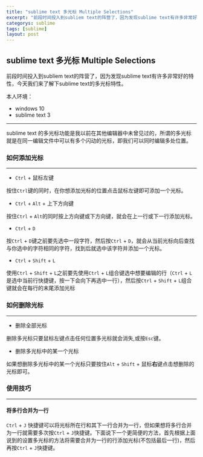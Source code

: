 ```yaml
---
title: "sublime text 多光标 Multiple Selections"
excerpt: "前段时间投入到subliem text的阵营了，因为发现sublime text有许多非常好的特性，今天我们来了解下sublime text的多光标特性。"
categorys: sublime
tags: [sublime]
layout: post
---
```


## sublime text 多光标 Multiple Selections

前段时间投入到subliem text的阵营了，因为发现sublime text有许多非常好的特性，今天我们来了解下sublime text的多光标特性。

本人环境：

* windows 10
* sublime text 3

---

sublime text 的多光标功能是我以前在其他编辑器中未曾见过的，所谓的多光标就是在同一编辑文件中可以有多个闪动的光标，即我们可以同时编辑多处位置。

### 如何添加光标

---

* `Ctrl` + 鼠标左键

按住`Ctrl`键的同时，在你想添加光标的位置点击鼠标左键即可添加一个光标。

* `Ctrl` + `Alt` + 上下方向键

按住`Ctrl` + `Alt`的同时按上方向键或下方向键，就会在上一行或下一行添加光标。

* `Ctrl` + `D`

按`Ctrl` + `D`键之前要先选中一段字符，然后按`Ctrl` + `D`，就会从当前光标向后查找与你选中的字符相同的字符，找到后就选中该字符并添加一个光标。

* `Ctrl` + `Shift` + `L`

使用`Ctrl` + `Shift` + `L`之前要先使用`Ctrl` + `L`组合键选中想要编辑的行（`Ctrl` + `L`是选中当前行快捷键，按一下会向下再选中一行），然后按`Ctrl` + `Shift` + `L`组合键就会在每行的末尾添加光标

### 如何删除光标

---

* 删除全部光标

删除多光标只要鼠标左键点击任何位置多光标就会消失,或按`Esc`键。

* 删除多光标中的某一个光标

如果想删除多光标中的某一个光标只要按住`Alt` + `Shift` + 鼠标**右**键点击想删除的光标即可。

### 使用技巧

---

#### 将多行合并为一行

`Ctrl` + `J` 快捷键可以将光标所在行和其下一行合并为一行，但如果想将多行合并为一行就需要多次按`Ctrl` + `J`快捷键。下面说下一个更简便的方法，首先根据上面说到的设置多光标的方法将需要合并为一行的行添加光标(不包括最后一行)，然后再按`Ctrl` + `J`快捷键。